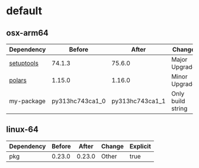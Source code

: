 # default

## osx-arm64

|Dependency|Before|After|Change|Explicit|
|-|-|-|-|-|
|[setuptools](https://pypi.org/project/setuptools)|74.1.3|75.6.0|Major Upgrade|true|
|[polars](https://prefix.dev/channels/conda-forge/packages/polars)|1.15.0|1.16.0|Minor Upgrade|true|
|my-package|py313hc743ca1_0|py313hc743ca1_1|Only build string|true|

## linux-64

|Dependency|Before|After|Change|Explicit|
|-|-|-|-|-|
|pkg|0.23.0|0.23.0|Other|true|

[^1]: **Bold** means explicit dependency.
[^2]: Dependency got downgraded.
